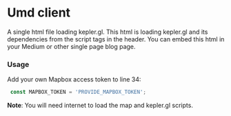 # Umd client

A single html file loading kepler.gl. This html is loading kepler.gl and its dependencies from the script tags in the header. You can embed this html in your Medium or other single page blog page.


### Usage
Add your own Mapbox access token to line 34:
```js
 const MAPBOX_TOKEN = 'PROVIDE_MAPBOX_TOKEN';
```

**Note**: You will need internet to load the map and kepler.gl scripts.


